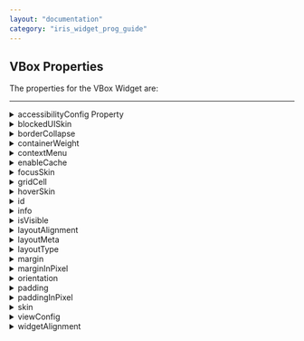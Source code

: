 ```yaml
---
layout: "documentation"
category: "iris_widget_prog_guide"
---
```

                                

VBox Properties
---------------

The properties for the VBox Widget are:

* * *


<details close markdown="block"><summary>accessibilityConfig Property</summary>

* * *

Enables you to control accessibility behavior and alternative text for the widget.

For more information on using accessibility features in your app, see the [Accessibility]({{ site.baseurl }}/docs/documentation/Iris/iris_user_guide/Content/Accessibility_Overview.html) appendix in the Volt MX IrisUser Guide.

### Syntax

{% highlight VoltMx %}
accessibilityConfig
{% endhighlight %}

### Type

Object

### Read/Write

Read + Write

### Remarks

*   The accessibilityConfig property is enabled for all the widgets which are supported under the Flex Layout.

> **_Note:_** From Volt MX Iris V9 SP2 GA version, you can provide i18n keys as values to all the attributes used inside the `accessibilityConfig` property. Values provided in the i18n keys take precedence over values provided in `a11yLabel`, `a11yValue`, and `a11yHint` fields.

The accessibilityConfig property is a JavaScript object which can contain the following key-value pairs.

  
| Key | Type | Description | ARIA Equivalent |
| --- | --- | --- | --- |
| a11yIndex | Integer with no floating or decimal number. | This is an optional parameter. Specifies the order in which the widgets are focused on a screen. | For all widgets, this parameter maps to the `aria-index`, `index`, or `taborder` properties. |
| a11yLabel | String | This is an optional parameter. Specifies alternate text to identify the widget. Generally the label should be the text that is displayed on the screen. | For all widgets, this parameter maps to the `aria-labelledby` property of ARIA in HTML. > **_Note:_** For the Image widget, this parameter maps to the **alt** attribute of ARIA in HTML. |
| a11yValue | String | This is an optional parameter. Specifies the descriptive text that explains the action associated with the widget. On the Android platform, the text specified for a11yValue is prefixed to the a11yHint. | This parameter is similar to the a11yLabel parameter. If the a11yValue is defined, the value of a11yValue is appended to the value of a11yLabel. These values are separated by a space. |
| a11yHint | String | This is an optional parameter. Specifies the descriptive text that explains the action associated with the widget. On the Android platform, the text specified for a11yValue is prefixed to the a11yHint. | For all widgets, this parameter maps to the `aria-describedby` property of ARIA in HTML. |
| a11yHidden | Boolean | This is an optional parameter. Specifies if the widget should be ignored by assistive technology. The default option is set to _false_. This option is supported on iOS 5.0 and above, Android 4.1 and above, and SPA | For all widgets, this parameter maps to the `aria-hidden` property of ARIA in HTML. |
| a11yARIA | Object | This is an optional parameter. For each widget, the key and value provided in this object are added as the attribute and value of the HTML tags respectively. Any values provided for attributes such as `aria-labelledby` and `aria-describedby` using this attribute, takes precedence over values given in `a11yLabel` and `a11yHint` fields. When a widget is provided with the following key value pair or attribute using the a11yARIA object, the tabIndex of the widget is automatically appended as zero.`{"role": "main"}``aria-label` | This parameter is only available on the Desktop Web platform. |

Android limitations

*   If the results of the concatenation of a11y fields result in an empty string, then `accessibilityConfig` is ignored and the text that is on widget is read out.
*   The soft keypad does not gain accessibility focus during the right/left swipe gesture when the keypad appears.

SPA/Desktop Web limitations

*   When `accessibilityConfig` property is configured for any widget, the `tabIndex` attribute is added automatically to the `accessibilityConfig` property.
*   The behavior of accessibility depends on the Web browser, Web browser version, Voice Over Assistant, and Voice Over Assistant version.
*   Currently SPA/Desktop web applications support only a few ARIA tags. To achieve more accessibility features, use the attribute a11yARIA. The corresponding tags will be added to the DOM as per these configurations.

### Example 1

This example uses the button widget, but the principle remains the same for all widgets that have an accessibilityConfig property.

{% highlight VoltMx %}
//This is a generic property that is applicable for various widgets.
//Here, we have shown how to use the accessibilityConfig Property for button widget.
/*You need to make a corresponding use of the accessibilityConfig property for other applicable widgets.*/

Form1.myButton.accessibilityConfig = {
    "a11yLabel": "Label",
    "a11yValue": "Value",
    "a11yHint": "Hint"    
};
{% endhighlight %}

### Example 2

This example uses the button widget to implement internationalization in `accessibilityConfig` property, but the principle remains the same for all widgets.

{% highlight VoltMx %}
/*Sample code to implement internationalization in accessibilityConfig property in Native platform.*/

Form1.myButton.accessibilityConfig = {
    "a11yLabel": voltmx.i18n.getLocalizedString("key1")     
};  
/*Sample code to implement internationalization in accessibilityConfig property in Desktop Web platform.*/

Form1.myButton.accessibilityConfig = {
    "a11yLabel": "voltmx.i18n.getLocalizedString(\"key3\")"
};
{% endhighlight %}

### Platform Availability

*   Available in the IDE
*   iOS, Android, SPA, and Desktop Web

* * *

</details>
<details close markdown="block"><summary>blockedUISkin</summary>

Specifies the skin that must be used to block the interface until the action in progress (for example, a service call) is completed.

### Syntax

{% highlight VoltMx %}
blockedUISkin
{% endhighlight %}

### Type

String

### Read/Write

Read + Write

### Remarks

The default value for this property is None (No skin is applied).

To specify a skin, select a skin from the list.

For the skin to be available in the list, you must add a skin for Blocked UI under Widget Skins.

### Example

{% highlight VoltMx %}
//Call back for box onClick event
function boxblockedUISkinTCSPAPlayClick(box){  
	//Call the service here to observe blockedUI skin  
}

//The below two functions will explain how to use blockedUISkin property for Box widget.
var basicConf = {id:"lblblockedUISkin", text:"Click this Box to see blockedUI skin while calling the service", isVisible:true};

var layoutConf = {contentAlignment :constants.CONTENT_ALIGN_CENTER, containerWeight:100, widgetAlignment:constants.WIDGET_ALIGN_CENTER};

//Creating the Label.
var lblblockedUISkin = new voltmx.ui.Label(basicConf, layoutConf, {});

//onClick event is triggered when user clicks on the box ,In this case we are calling the service inside the callback to observe the blockedUI skin.
var basicConfBox = {id:"boxblockedUISkin", isVisible:true, orientation:constants.BOX_LAYOUT_VERTICAL,onClick:boxblockedUISkinTCSPAPlayClick};

var layoutConfBox = {contentAlignment:constants.CONTENT_ALIGN_TOP_CENTER, containerWeight:100};

//Creating the Box
var boxblockedUISkin = new voltmx.ui.Box(basicConfBox, layoutConfBox, {blockedUISkin:"blockUISkin"});

//Adding label to box.  
**boxblockedUISkin.add(lblblockedUISkin);**
{% endhighlight %}

### Platform Availability

*   Available in the IDE
*   SPA (iPhone/Android/BlackBerry/Windows NTH)

</details>
<details close markdown="block"><summary>borderCollapse</summary>

Specifies if the space between the Box and its child widgets is considered.

### Syntax

{% highlight VoltMx %}
borderCollapse
{% endhighlight %}

### Type

Boolean

### Read/Write

No

### Remarks

The default value for this property is false.

If set to _true,_ the default space between the parent and the child widget reduces.

If set to _false,_ the default space between the parent and the child widget retained.

![](Resources/Images/border_collapse.png)

### Example

{% highlight VoltMx %}
//Creating the box with borderCollapse:true .(If you set the Border-Collapse value to true, the default space between the parent and the child widget reduces else not.)
var basicConfBox = {id:"boxBorderCollapse", isVisible:true, orientation:constants.BOX_LAYOUT_VERTICAL};

var layoutConfBox = {contentAlignment:constants.CONTENT_ALIGN_TOP_CENTER, containerWeight:100};

var PSPConfBox = {**borderCollapse:true**}

//Creating the box.
var boxBorderCollapse = new voltmx.ui.Box(basicConfBox, layoutConfBox, PSPConfBox );
{% endhighlight %}

### Platform Availability

*   Available in the IDE
*   Server side Mobile Web (basic)
*   Server side Mobile Web (BJS)

</details>
<details close markdown="block"><summary>containerWeight</summary>

Specifies percentage of width to be allocated by its parent widget. The parent widget space is distributed to its child widgets based on this weight factor. All its child widgets should sum up to 100% of weight except when placed in **voltmx.ui.ScrollBox**.

For example, a Form has Label1, Button1, and Button2 and the container weight could be 30 each for Label1 and Button1 and 40 for Button2, so that the sum of the container weight is 100.

### Syntax

{% highlight VoltMx %}
containerWeight
{% endhighlight %}

### Type

Number (less than or equal to 100)

### Read/Write

Read + Write

### Example

{% highlight VoltMx %}
//Defining the properties for a box with containerWeight:50 (box will occupy half of its parent widget).
var basicConfBox = {id:"boxContainerWeightTest", isVisible:true, orientation:constants.BOX_LAYOUT_VERTICAL, skin:"gradroundbox"};

var layoutConfBox = {**containerWeight:50,margin:[0,5,0,5]**};

//Creating the box.
boxContainerWeightTest = new voltmx.ui.Box(basicConfBox, layoutConfBox, {});
{% endhighlight %}

### Platform Availability

Available on all platforms

</details>
<details close markdown="block"><summary>contextMenu</summary>

Shows the list of actions (appropriate to the widget in focus) as menu items.

### Syntax

{% highlight VoltMx %}
contextMenu
{% endhighlight %}

### Type

Array (voltmx.ui.Menuitem)

### Read/Write

Read + Write

### Remarks

Due to BlackBerry platform limitation, to display a context menu for an Box, you must define an [onclick event](Box_Events.html#onclick) for the Box.

The following are the characteristics of a context menu on _BlackBerry_ platform:

*   You can invoke the context menu either by clicking on the widget (applicable only on BlackBerry versions 6.x and above) or by a long press on the screen (or trackpad).
*   You can choose to add icons to indicate the menu items in the context menu (applicable only on BlackBerry versions 6.x and above).
*   BlackBerry layouts menu items in a 3 item grid view. The menu items _Switch Application_, _Help_, _Close_, and _Full Menu_ are added automatically based on the number of menu items added in the context menu. For example, If you add a context menu with 2 items, it will display _Full Menu_ item along with the items added. If you add a context menu with 3 items, it will display _Full Menu_, _Help_, and _Switch Application_ items along with the items added.
*   If the focus is on a widget that has a context menu; and if you click the _"menu key"_, the Full Menu appears along with the context menu items.
*   On Blackberry Non-Touch Devices, only _Full Menu_ item is displayed irrespective of number of items added in the context menu.

The context menu items in the _Full Menu_ will disappear if the focus is shifted from the widget which has the context menu.

The following images illustrate the context menu on various BlackBerry devices:

  
| BlackBerry 6.x | BlackBerry Touch Device (<6.x) | BlackBerry Non-Touch Device (<6.x) |
| --- | --- | --- |
| ![Context Menu](Resources/Images/Context_Menu_193x134.png) | ![Blackberry Touch Device (<6.x)](Resources/Images/BB_Storm_Menu.PNG) | ![Blackberry Non-Touch Device (<6.x)](Resources/Images/BB_4.7_Menu_154x137.png) |

The below description and procedure is applicable to Desktop Web platform only.

The context specific menu will be displayed with the array of menu items (appropriate to the widget in focus) on right-click mouse.

Default: _None_

Series of steps to be followed to use contextMenu:

1.  Define a menutemplate under project > templates > menus.  
      
    1.  Go to Applications View.
    2.  Expand the application for which you want to create a menu template.
    3.  Navigate to templates and expand menus, right-click desktop and select New Menu Template. The Create a New Menu window appears.
    4.  Enter a Name for the template and click Finish.
    5.  A new form is created. Drag-drop an HBox and then a VBox within an HBox. You can add other widgets within these widgets.
2.  Define a contextmenu template under project > templates > contexmenus.  
      
    1.  Go to Applications View.
    2.  Expand the application for which you want to create a contextmenu template.
    3.  Navigate to templates and expand contextmenus, right-click desktop and select New ContextMenu Template. The Create a New ContextMenu window appears.
    4.  Enter a Name for the template and click Finish. A new form is created.
    5.  Drag-drop a menucontainer. You can drag-drop a menucontainer widget only.
    6.  (optional) Select menuItemTemplate from the drop down.
    7.  Define data using the data property.
3.  Go to your project and then to desired form and drag-drop a hbox and navigate to Desktop Web properties in Widget Properties window.
4.  Select the contextmenu template from the dropdown.

### Example

{% highlight VoltMx %}
//Defining contextMenu items for Windows 8 platform.
var appMenu1 = {id:"appmenuitemid1", text:"Add", image:"tc.png", onclick:callbackMenuItem1 };

var appMenu2 = {id:"appmenuitemid2", text:"Remove", image:"tc.png", onclick:callbackMenuItem2 };

var appMenu3 = {id:"appmenuitemid3", text:"Edit", image:"tc.png", onclick:callbackMenuItem3};

var appMenu4 = {id:"appmenuitemid4", text:"Close", image:"tc.png", onclick: callbackMenuItem4};
	
function callbackMenuItem1()
{
alert("Clicked on First menu item");
}

function callbackMenuItem2()
{
alert("Clicked on Second menu item");
}

function callbackMenuItem3()
{
alert("Clicked on Third menu item");
}

function callbackMenuItem4()
{
alert("Clicked on Fourth menu item");
}

//Defining the box with contextMenu:[appMenu1,appMenu2,appMenu3,appMenu4]
var basicConfBox = {id:"boxBorderCollapse", isVisible:true, orientation:constants.BOX_LAYOUT_VERTICAL};

var layoutConfBox = {contentAlignment:constants.CONTENT_ALIGN_TOP_CENTER, containerWeight:100};

var PSPConfBox = {**contextMenu:[appMenu1,appMenu2,appMenu3,appMenu4]**};

//Creating the box.
var boxBorderCollapse = new voltmx.ui.Box(basicConfBox, layoutConfBox, PSPConfBox );
{% endhighlight %}

The below example is applicable to Desktop Web platform only.

{% highlight VoltMx %}
//Defining contextMenu template.  
function initializeaddtoabc() {
menucontainer12068 = new voltmx.ui.MenuContainer({
"id": "menucontainer12068", "isVisible": true,
"data": [{template: hbox12068, "label12068": {"text": "India"},
		children: [{template: hbox12068, "label12068": {"text": "Mumbai"},
		"image212068": {}, children: [] }]
		}, {template: hbox12068, "label12068": {"text": "Srilanka" },
		"image212068": {}
}],
"widgetDataMap": {"label12068": "label12068","image212068": "image212068"},
"menuItemTemplate": hbox12068}, {"widgetAlignment": constants.WIDGET_ALIGN_CENTER,
"containerWeight": "50", "margin": [0, 0, 0, 0],
"padding": [0, 0, 0, 0], "marginInPixel": false,
"paddingInPixel": false
}, {
"viewType": constants.MENU_CONTAINER_VIEW_TYPE_CONTEXTVIEW
});
};

//Defining the box with contextMenu:menucontainer12068
var basicConfBox = {id:"boxBorderCollapse", isVisible:true, orientation:constants.BOX_LAYOUT_VERTICAL};

var layoutConfBox = {contentAlignment:constants.CONTENT_ALIGN_TOP_CENTER, containerWeight:100};

var PSPConfBox = {**contextMenu:menucontainer12068**};

//Creating the box.
var boxBorderCollapse = new voltmx.ui.Box(basicConfBox, layoutConfBox, PSPConfBox );
{% endhighlight %}

**Availability**

*   Available in the IDE only for the Desktop Web platform
*   Android
*   BlackBerry
*   Windows Tablet

</details>
<details close markdown="block"><summary>enableCache</summary>

This property enables you to improve the performance of Positional Dimension Animations.

### Syntax

{% highlight VoltMx %}
enableCache
{% endhighlight %}

### Type

Boolean

### Read/Write

Read + Write

### Remarks

The default value for this property is true.

When this property is used, it increases the memory consumption by the application. It enables tradeoff between performance and visual quality of the content.

**Availability**

Available in the IDE

This property is supported only on Windows platform

</details>
<details close markdown="block"><summary>focusSkin</summary>

This is a skin property and it determines the look and feel when there is focus on a widget.

### Syntax

{% highlight VoltMx %}
focusSkin
{% endhighlight %}

### Type

String

### Read/Write

Read + Write

### Remarks

For more information on how to create and work with skins, see the _Working with Applications_ section of the _VoltMX Iris User Guide_.

You must be aware of the following:  
1\. On J2ME, if you do not specify the Focus skin, it is not possible to identify the focus change between the widgets.  
2\. Mobile Web does not support this property; instead browser specific focus will be applied.

### Example

{% highlight VoltMx %}
//Defining the properties for a box with focusSkin:"boxGrayFocus"
var basicConfBox = {id:"boxFocusSkinTest", isVisible:true, orientation:constants.BOX_LAYOUT_VERTICAL, kin:"boxGray", **focusSkin:"boxGrayFocus"**};

var layoutConfBox = {contentAlignment:constants.CONTENT_ALIGN_TOP_CENTER, containerWeight:100};

//Creating the box.
boxFocusSkinTest = new voltmx.ui.Box(basicConfBox, layoutConfBox, {});

//Reading the focusSkin property of the box.
alert("box focusSkin is ::"+boxFocusSkinTest.focusSkin);
{% endhighlight %}

**Availability**

Available in the IDE

Available on all platforms. and SPA (Windows Tablet only)

</details>
<details close markdown="block"><summary>gridCell</summary>

Represents the grid cell details in the sequence colSpan, rowSpan, rowNo, colNo. Description of the details are:

*   colSpan: Specifies the number of columns that a grid should span. Default value is 1.
*   rowSpan: Specifies the number of rows that a grid should span. Default value is 1.
*   rowNo: Specifies the row number in where the widget is placed in a grid layout.
*   colNo: Specifies the column number in where the widget is placed in a grid layout.

### Syntax

{% highlight VoltMx %}
gridCell
{% endhighlight %}

### Type

JSObject

### Read/Write

Read + Write

### Remarks

This property is applicable only when a widget is placed inside a container widget with Grid Layout applied.

Layout type is not visible as a property. It is set when the user applies XYLayout or GridLayout on a form. The default option is XYLayout. To set GridLayout, right-click on the form and select Apply GridLayout.

### Example

{% highlight VoltMx %}
//Defining properties for a box with gridCell.
var basicConfBox = {id:"boxLayoutAlignmentLeftTest", isVisible:true, orientation:constants.BOX_LAYOUT_VERTICAL,skin:"gradroundbox"};

var layoutConfBox = {containerWeight:100, percent:false, layoutType: constants.CONTAINER_LAYOUT_GRID,
layoutMeta: {
			 "cols": 8,
			 "colmeta": ["15", "15", "15", "15", "15", "15", "5", "5"],
			 "rows": 4
},**gridCell: {"colSpan":1, "rowSpan":1, "rowNo":1, "colNo":1}** };  
//Creating the box.
boxLayoutAlignmentLeftTest = new voltmx.ui.Box(basicConfBox, layoutConfBox, {});
{% endhighlight %}

**Availability**

*   Windows Tablet

</details>
<details close markdown="block"><summary>hoverSkin</summary>

Specifies the look and feel of a widget when the cursor hovers on the widget.

### Syntax

{% highlight VoltMx %}
hoverSkin
{% endhighlight %}

### Type

String

### Read/Write

Yes

### Platform Availability

*   Available in the IDE
*   Windows Tablet

</details>
<details close markdown="block"><summary>id</summary>

id is a unique identifier of a Box consisting of alpha numeric characters. Every Box widget should have a unique id within a Form.

### Syntax

{% highlight VoltMx %}
id
{% endhighlight %}

### Type

String

### Read/Write

Read only

### Example

{% highlight VoltMx %}
//Creating the box with the ID :"boxIdTest".
var basicConfBox = {**id:"boxIdTest"**, isVisible:true, orientation:constants.BOX_LAYOUT_VERTICAL};

var layoutConfBox = {contentAlignment:constants.CONTENT_ALIGN_TOP_CENTER, containerWeight:100};

//Creating the box.
boxIdTest = new voltmx.ui.Box(basicConfBox, layoutConfBox, {});

//Reading the id of the box.
alert("box id is ::"+boxIdTest.id);
{% endhighlight %}

### Platform Availability

Available in the IDE

Available on all platforms

</details>
<details close markdown="block"><summary>info</summary>

A custom JSObject with the key value pairs that a developer can use to store the context with the widget. This will help in avoiding the globals to most part of the programming.

### Syntax

{% highlight VoltMx %}
info
{% endhighlight %}

### Type

JSObject

### Read/Write

Yes - (Read and Write)

### Remarks

This is a **non-Constructor** property. You cannot set this property through widget constructor. But you can read and write data to it.

Info property can hold any JSObject. After assigning the JSObject to info property, the JSObject should not be modified. For example,

{% highlight VoltMx %}
var inf = {a: 'hello'};
widget.info = inf; //works
widget.info.a = 'hello world'; //This will not update the widget info a property to Hello world. widget.info.a will have old value as hello.
{% endhighlight %}

### Example

{% highlight VoltMx %}
//Creating the box with the info property.
var basicConfBox = {id:"boxIdTest", isVisible:true, orientation:constants.BOX_LAYOUT_VERTICAL};

var layoutConfBox = {contentAlignment:constants.CONTENT_ALIGN_TOP_CENTER, containerWeight:100};

//Creating the box.
boxIdTest = new voltmx.ui.Box(basicConfBox, layoutConfBox, {});  
**boxIdTest.info = {key:"Boxnumber"};**  
//Reading the info of the box.
alert("box info is ::"+boxIdTest.info);
{% endhighlight %}

### Platform Availability

Available on all platforms

</details>
<details close markdown="block"><summary>isVisible</summary>

This property controls the visibility of a widget on the form.

### Syntax

{% highlight VoltMx %}
isVisible
{% endhighlight %}

### Type

Boolean

### Read/Write

Read + Write

### Remarks

The default value for this property true.

If set to _false,_ the widget is not displayed.

If set to _true,_ the widget is displayed.

This property is not applicable if the widget is placed in a [Segment](Segment.html). When the widget is placed in a Segment, the default _Visibility_ is set to _true_. If you want to change the value to _false_, you can do so using the [Segment Methods](Segment_Methods.html).

### Example

{% highlight VoltMx %}
//Defining the properties for a box with isVisible:true.
var basicConfBox = {id:"boxisVisibleTest", **isVisible:true**, orientation:constants.BOX_LAYOUT_VERTICAL};

var layoutConfBox = {contentAlignment:constants.CONTENT_ALIGN_TOP_CENTER, containerWeight:100};

//Creating the box.
boxisVisibleTest = new voltmx.ui.Box(basicConfBox, layoutConfBox, {});

//Defining the properties for a box with isVisible:false.
basicConfBox = {id:"boxisVisibleTestFalse", isVisible:false, orientation:constants.BOX_LAYOUT_HORIZONTAL}; layoutConfBox = {contentAlignment:constants.CONTENT_ALIGN_TOP_CENTER, containerWeight:100};

//Creating the box.
boxisVisibleTestFalse = new voltmx.ui.Box(basicConfBox, layoutConfBox, {});

//Reading the isVisible property of the box
alert("Box visibility is ::"+boxisVisibleTestFalse.isVisible); 

alert("Second box visibility is ::"+boxisVisibleTest.isVisible);
{% endhighlight %}

> **_Note:_** You can set the visibility of a widget dynamically from code using the setVisibility method.

### Platform Availability

Available in the IDE (Except for form/popup)

Available on all platforms. platform.

</details>
<details close markdown="block"><summary>layoutAlignment</summary>

This property is applicable if the [percent](#percent) property is set to _false_. Specifies the direction in which the widgets are laid out.

### Syntax

{% highlight VoltMx %}
layoutAlignment
{% endhighlight %}

### Type

Number

### Read/Write

No

### Remarks

The default value for this property is BOX\_LAYOUT\_ALIGN\_FROM\_LEFT.

The available options are:

*   BOX\_LAYOUT\_ALIGN\_FROM\_LEFT: The widgets placed inside a box are aligned left.
*   BOX\_LAYOUT\_ALIGN\_FROM\_CENTER: The widgets placed inside a box are aligned center.
*   BOX\_LAYOUT\_ALIGN\_FROM\_RIGHT: The widgets placed inside a box are aligned right.

To set the value through code, prefix the option with _constants._ such as _**constants.<option>

### Example

{% highlight VoltMx %}
//Defining properties for a box with layoutAlignment:BOX_LAYOUT_ALIGN_FROM_LEFT(If percent property is false then this property is considered).
var basicConfBox = {id:"boxLayoutAlignmentLeftTest", isVisible:true, orientation:constants.BOX_LAYOUT_VERTICAL,skin:"gradroundbox"};

var layoutConfBox = {containerWeight:100, percent:false, **layoutAlignment:constants.BOX_LAYOUT_ALIGN_FROM_LEFT**};

//Creating the box.
boxLayoutAlignmentLeftTest = new voltmx.ui.Box(basicConfBox, layoutConfBox, {});
{% endhighlight %}

**Availability**

Available in the IDE

Available on all platforms

</details>
<details close markdown="block"><summary>layoutMeta</summary>

A custom JSObject with the key, value pairs that developer can use to provide the meta info about the grid layout. The following are the mandatory keys required to be part of the Meta.

### Syntax

{% highlight VoltMx %}
layoutMeta
{% endhighlight %}

### Type

JSObject

### Read/Write

Read + Write

### Remarks

The data for layoutmeta data is set when you set grid layout view properties for rows and columns. This property can be set using Volt MX Iris Grid Layout view. To set the view, go to Window > Show View > Others and select GridLayout View from Volt MX Iris folder.

**rows :** no of grid rows

**cols** : no of grid cols

**colmeta**: \[{width:"width in %"}\]

The sum total of percentage (%) widths of each of the columns in the grid layout should add up to 100%.

### Example

{% highlight VoltMx %}
//Defining properties for a box with layoutMeta.
var basicConfBox = {id:"boxLayoutAlignmentLeftTest", isVisible:true, orientation:constants.BOX_LAYOUT_VERTICAL,skin:"gradroundbox"};

var layoutConfBox = {containerWeight:100, percent:false, layoutType: constants.CONTAINER_LAYOUT_GRID,
**layoutMeta: {
	"cols": 8,
	"colmeta": ["15", "15", "15", "15", "15", "15", "5", "5"],
	"rows": 4
}}**;  
//Creating the box.
boxLayoutAlignmentLeftTest = new voltmx.ui.Box(basicConfBox, layoutConfBox, {});
{% endhighlight %}

**Availability**

*   Windows Tablet

</details>
<details close markdown="block"><summary>layoutType</summary>

Defines the type of the layout of container widget. Following are the available options:

*   CONTAINER\_LAYOUT\_BOX: This is the default options on both Windows Tablet and Desktop Web platforms.
*   CONTAINER\_LAYOUT\_GRID: In grid layout the form is split it to rows and columns.

> **_Note:_** Layout type is not visible as a property. It is set when the user applies XYLayout or GridLayout on a form. From the IDE, the default option is XYLayout. To set GridLayout, right-click on the form and select Apply GridLayout.  

### Syntax

{% highlight VoltMx %}
layoutType
{% endhighlight %}

### Type

String

### Read/Write

Read only

### Example

{% highlight VoltMx %}
//Defining properties for a box with layoutType:CONTAINER_LAYOUT_GRID.
var basicConfBox = {id:"boxLayoutAlignmentLeftTest", isVisible:true, orientation:constants.BOX_LAYOUT_VERTICAL,skin:"gradroundbox"};

var layoutConfBox = {containerWeight:100, percent:false, **layoutType: constants.CONTAINER_LAYOUT_GRID**,
layoutMeta: {
			"cols": 8,
			"colmeta": ["15", "15", "15", "15", "15", "15", "5", "5"],
			"rows": 4
}};

//Creating the box.
boxLayoutAlignmentLeftTest = new voltmx.ui.Box(basicConfBox, layoutConfBox, {});
{% endhighlight %}

**Availability**

*   Available in the IDE
*   Windows Tablet

</details>
<details close markdown="block"><summary>margin</summary>

Defines the space around a widget. You can use this option to define the left, top, right, and bottom distance between the widget and the next element.

### Syntax

{% highlight VoltMx %}
margin
{% endhighlight %}

### Type

Array of Numbers

### Read/Write

Read + Write

### Remarks

To define the margin values for a platform, click the (![](Resources/Images/clicktoedit.png)) button against the property to open the _Margin_ screen. Select the checkbox against the platform for which you want to define the margins and enter the top, left, right, and bottom margin values.

If you want to use the margin values set for a platform across other platforms, you can click the _Apply To_ button and select the platforms on which you want the margin values to be applied.

The following image illustrates the window to define the margins for platforms:

![](Resources/Images/MarginSS.png)

The following image illustrates a widget with a defined margin:

![](Resources/Images/Margin.png)

### Example

{% highlight VoltMx %}
//Defining the properties of a box with margin:[0,5,0,5], Directions :left,top,right,bottom respectively.
var basicConfBox = {id:"boxMarginTest", isVisible:true, orientation:constants.BOX_LAYOUT_VERTICAL};

var layoutConfBox = { containerWeight:100, **margin:[0,5,0,5]**};

//Creating the box
boxMarginTest = new voltmx.ui.Box(basicConfBox, layoutConfBox, {});
{% endhighlight %}

**Availability**

Available in the IDE

Available on all platforms.

</details>
<details close markdown="block"><summary>marginInPixel</summary>

Indicates if the margin is to be applied in pixels or in percentage.

### Syntax

{% highlight VoltMx %}
marginInPixel
{% endhighlight %}

### Type

Boolean

### Read/Write

No

### Remarks

The default value for this property is false.

If set to _true,_ the margins are applied in pixels.

If set to _false,_ the margins are applied as set in [margin](#margin) property.

### Example

{% highlight VoltMx %}
//Defining the properties for a box with margin in pixels.
var basicConfBox = {id:"boxMarginTest", isVisible:true, orientation:constants.BOX_LAYOUT_VERTICAL};

var layoutConfBox = { containerWeight:100, margin:[0,5,0,5], **marginInPixel:true**};

//Creating the box
boxMarginTest = new voltmx.ui.Box(basicConfBox, layoutConfBox, {});
{% endhighlight %}

**Availability**

*   Available in the IDE
*   iPhone
*   iPad
*   Android
*   Windows Phone

</details>
<details close markdown="block"><summary>orientation</summary>

Specifies the orientation of the VBox. The widgets placed in a VBox are aligned vertically.

### Syntax

{% highlight VoltMx %}
orientation
{% endhighlight %}

### Type

Number

### Read/Write

Read only

### Remarks

The default value for this property is BOX\_LAYOUT\_VERTICAL.

To set the value through code, prefix the option with _constants._ such as _**constants.<option>**_ .

### Example

{% highlight VoltMx %}
//Creating the box with the orientation:constants.BOX_LAYOUT_VERTICAL.
var basicConfBox = {id:"boxIdTest", isVisible:true, **orientation:constants.BOX_LAYOUT_VERTICAL**};

var layoutConfBox = {contentAlignment:constants.CONTENT_ALIGN_TOP_CENTER, containerWeight:100};

//Creating the box.
boxIdTest = new voltmx.ui.Box(basicConfBox, layoutConfBox, {});

//Reading the orientation of the box.
alert("box orientation is ::"+boxIdTest.orientation);
{% endhighlight %}

### Platform Availability

Available on all platforms

</details>
<details close markdown="block"><summary>padding</summary>

Defines the space between the content of the widget and the widget boundaries. You can use this option to define the top, left, right, and bottom distance between the widget content and the widget boundary.

### Syntax

{% highlight VoltMx %}
padding
{% endhighlight %}

### Type

Array of Numbers

### Read/Write

Read + Write

### Remarks

To define the padding values for a platform, click the (![](Resources/Images/clicktoedit.png)) button against the property to open the _Padding_ screen. Select the checkbox against the platform for which you want to define the padding's and enter the top, left, right, and bottom padding values.

If you want to use the padding values set for a platform across other platforms, you can click the _Apply To_ button and select the platforms on which you want the padding values to be applied. The Array accepts the values in the sequence \[left, top, right, bottom\].

If no skin is applied to a Button, then Padding is not supported on iPhone. This is due to iOS Safari browser limitation. If you want the padding to be applied, apply a skin to the button and then apply padding.

The following image illustrates the window to define the padding's for platforms:

![](Resources/Images/PaddingSS.png)  
  
The following image illustrates a widget with a defined padding:

![](Resources/Images/Padding.png)

### Example

{% highlight VoltMx %}
//Defining the properties of a box with padding:[10,10,10,10], Directions :left,top,right,bottom respectively.
var basicConfBox = {id:"boxPaddingTest", isVisible:true, orientation:constants.BOX_LAYOUT_VERTICAL};

var layoutConfBox = { containerWeight:100, **padding:[10,10,10,10]**};

//Creating the box.
boxPaddingTest = new voltmx.ui.Box(basicConfBox, layoutConfBox, {});
{% endhighlight %}

**Availability**

Available in the IDE

Available on all platforms

**Limitations**

*   iPhone - Not supported for Button unless a skin is specified.
*   Windows Phone/Windows Desktop - Not supported for Box, Image Gallery due to Browser limitation.
*   Mobile Web (BJS) - Not supported for ComboBox, Form, and ListBox due to Browser limitations.
*   Mobile Web (advanced) - Not supported for ComboBox, Form, and ListBox due to Browser limitations.

</details>
<details close markdown="block"><summary>paddingInPixel</summary>

Indicates if the padding is to be applied in pixels or in percentage.

### Syntax

{% highlight VoltMx %}
paddingInPixel
{% endhighlight %}

### Type

Boolean

### Read/Write

No

### Remarks

The default value for this property is false.

If set to _true,_ the padding is applied in pixels.

If set to _false,_ the padding is applied as set in [padding](#padding) property.

This property can be set to _true_ or _false_ only for iPhone, iPad, Android and Windows Phone. On other platforms this property does not give any results even when set to _true_.

For backward compatibility on older projects, this property is will be made _true_ for iPhone, iPad, Android and Windows Phone and for other platforms it will be _false_.

### Example

{% highlight VoltMx %}
//Defining the properties of a box with padding in pixels.
var basicConfBox = {id:"boxPaddingTest", isVisible:true, orientation:constants.BOX_LAYOUT_VERTICAL};

var layoutConfBox = { containerWeight:100, padding:[10,10,10,10], **paddingInPixel:true**};

//Creating the box.
boxPaddingTest = new voltmx.ui.Box(basicConfBox, layoutConfBox, {});
{% endhighlight %}

**Availability**

*   Available in the IDE
*   iPhone
*   iPad
*   Android
*   Windows Phone

</details>
<details close markdown="block"><summary>skin</summary> 

Specifies the look and feel of the widget when not in focus.

### Syntax

{% highlight VoltMx %}
skin
{% endhighlight %}

### Type

String

### Read/Write

Read + Write

### Example

{% highlight VoltMx %}
//Defining the properties for a box with skin:"boxGray"
var basicConfBox = {id:"boxSkinTest", isVisible:true, orientation:constants.BOX_LAYOUT_VERTICAL, **skin:"boxGray"**};

var layoutConfBox = {contentAlignment:constants.CONTENT_ALIGN_TOP_CENTER, containerWeight:100};

//Creating the box.
boxSkinTest = new voltmx.ui.Box(basicConfBox, layoutConfBox, {});

//Reading the skin property of the box.
alert("box skin is ::"+boxSkinTest.skin);
{% endhighlight %}

**Availability**

Available in the IDE

Available on all platforms

</details>
<details close markdown="block"><summary>viewConfig</summary>

View Configuration is applicable only when container widget layout is grid.

### Syntax

{% highlight VoltMx %}
viewConfig
{% endhighlight %}

### Type

Object

### Read/Write

No

### Remarks

For more information on applying the Grid layout, refer Volt MX Iris User Guide.

ViewConfig displays two types of views:

*   Normal view
*   Grid view - Windows 8 or 8.1

Following are the available properties:
*   **view:** Specifies the type of view to be rendered. This option is available in both Normal grid and Grid view. Following are the available options :
   *   constants.CONTAINER\_LAYOUT\_GRID (Default option)
   *   constants.CONTAINER\_LAYOUT\_GRIDVIEW
*   **gridSizeMode:** Specifies the behavior of the grid with respect to size, rows, and columns. This option is available in both Normal grid and Grid view. The available options are:
    *   fixed grid - Use this option to fix the number of rows and columns. For example, columns = 4, rows = 2.  
        1 2 3 4  
        5 6 7 8  
    *   Vertically expand - Use this option to fix the number of columns and rows can grow indefinitely. For example, columns = 3, rows = infinite.  
        1 2 3  
        4 5 6  
        7 8
    *   Horizontally expand - Use this option to fix the number of rows are fixed and columns can grow indefinitely. For example, rows = 3, columns = infinite.  
        1 4 7  
        2 5 8  
        3 6  
*   **referenceWidth:** Specifies the width of the cell. This option is supported in Grid view only.

**Type**: Number  

**Default Value:** 0 (Accepts positive numbers only)

*   **referenceHeight:** Specifies the height of the cell. This option is supported in Grid view only.

**Type**: Number  

**Default Value:** 0 (Accepts positive numbers only)

*   **onClick:** If an onClick event is defined on a widget, the event callback is invoked by the platform when the user performs a click action in each cell. This option is supported in Grid view only.
*   **enableItemClick:** This property enables the click behavior on each cell in grid view.This option is supported in Grid view only.

**Type**: Boolean  
 
**Default Value:** false (item click is disabled)

*   **selectionMode:** This property enables you to select the items in grid view. This option is supported in Grid view only.
    The available options are:

    *   0 - None
    *   1 - Single
    *   2 - Multiple

> **_Note:_** When you set _righttap_ event using _setGestureRecognizer_ to a container widget, the selection mode will be considered from righttap gesture arguments, the values you entered are ignored.

**Type**: Number  

**Default Value:** 0

*   **onSelect:** An event callback is invoked by the platform when you right tap using mouse or selects with touch. This option is supported in Grid view only.

> **_Note:_** This event is invoked only when you set _selectionModeView!=0_ (None). If you set righttap event using setGestureRecognizer to a container widget, righttap gesture callback is set to onSelect automatically.

*   **orientation:** Specifies the orientation of the grid. This option is supported in Grid view only.
    The available options are:

    *   0 - Horizontal
    *   1 - Vertical

**Type**: Number  

**Default Value:** When the value is not provided, it the rowCount is more than 0 and gridSizeMode is set to constants.GRID\_SIZE\_MODE\_VERTICAL, the orientation is set to "vertical" else it is set to "Horizontal".

Possible values for Size Mode:

*   constants.GRID\_TYPE\_FIXED
*   constants.GRID\_TYPE\_GROW\_COLUMNS
*   constants.GRID\_TYPE\_GROW\_ROWS

**Availability**

Available in the IDE

This property is available on Windows Tablet platform.

</details>
<details close markdown="block"><summary>widgetAlignment</summary>

Indicates how a widget is to be anchored with respect to its parent. Each of these below options have a horizontal alignment attribute and a vertical alignment attribute. For example, WIDGET\_ALIGN\_TOP\_LEFT specifies the vertical alignment as TOP and horizontal alignment as LEFT.

### Syntax

{% highlight VoltMx %}
widgetAlignment
{% endhighlight %}

### Type

Number

### Read/Write

Read only

### Remarks

The default value for this property is WIDGET\_ALIGN\_CENTER.

The available options are:

*   WIDGET\_ALIGN\_TOP\_LEFT - (BlackBerry 10 supports this option)
*   WIDGET\_ALIGN\_TOP\_CENTER
*   WIDGET\_ALIGN\_TOP\_RIGHT
*   WIDGET\_ALIGN\_MIDDLE\_LEFT
*   WIDGET\_ALIGN\_CENTER - (BlackBerry 10 supports this option)
*   WIDGET\_ALIGN\_MIDDLE\_RIGHT
*   WIDGET\_ALIGN\_BOTTOM\_LEFT
*   WIDGET\_ALIGN\_BOTTOM\_CENTER
*   WIDGET\_ALIGN\_BOTTOM\_RIGHT - (BlackBerry 10 supports this option)

### Example

{% highlight VoltMx %}
//Defining the properties of a box with widgetAlignment:constants.WIDGET_ALIGN_TOP_LEFT.
var basicConfBox = {id:"boxwidgetAlignment", isVisible:true, orientation:constants.BOX_LAYOUT_VERTICAL, skin:"gradroundbox"};

var layoutConfBox = {containerWeight:99, **widgetAlignment:constants.WIDGET_ALIGN_TOP_LEFT**};

//Creating the box.
boxwidgetAlignment = new voltmx.ui.Box(basicConfBox, layoutConfBox, {});
{% endhighlight %}

**Availability**

*   Available in the IDE
*   SPA


